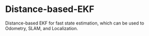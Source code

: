 # Distance-based-EKF
Distance-based EKF for fast state estimation, which can be used to Odometry, SLAM, and Localization.
